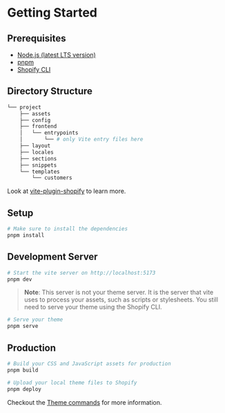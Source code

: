 # Getting Started

## Prerequisites

* [Node.js (latest LTS version)](https://nodejs.org/en/)
* [pnpm](https://pnpm.io/)
* [Shopify CLI](https://shopify.dev/themes/tools/cli)

## Directory Structure

```bash
└── project
    ├── assets
    ├── config
    ├── frontend
    │   └── entrypoints
    │       └── # only Vite entry files here
    ├── layout
    ├── locales
    ├── sections
    ├── snippets
    └── templates
        └── customers
```

Look at [vite-plugin-shopify](https://github.com/barrel/barrel-shopify/tree/main/packages/vite-plugin-shopify) to learn more.

## Setup

```bash
# Make sure to install the dependencies
pnpm install
```

## Development Server

```bash
# Start the vite server on http://localhost:5173
pnpm dev
```
> **Note**: This server is not your theme server. It is the server that vite uses to process your assets, such as scripts or stylesheets. You still need to serve your theme using the Shopify CLI.

```bash
# Serve your theme
pnpm serve
```

## Production

```bash
# Build your CSS and JavaScript assets for production
pnpm build
```

```bash
# Upload your local theme files to Shopify
pnpm deploy
```

Checkout the [Theme commands](https://shopify.dev/themes/tools/cli/theme-command) for more information.
